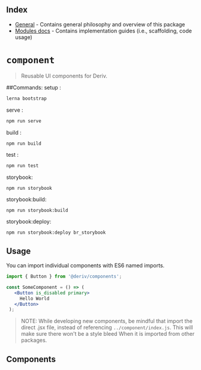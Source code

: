 ## Index

- [General](docs/README.md) - Contains general philosophy and overview of this package
- [Modules docs](docs/Modules/README.md) - Contains implementation guides (i.e., scaffolding, code usage)

# `component`
> Reusable UI components for Deriv.

##Commands:
setup :
  ```sh 
  lerna bootstrap
  ```
serve : 
  ```sh 
  npm run serve
  ```
build : 
  ```sh 
  npm run build
  ```
test  :
  ```sh 
  npm run test
  ```

storybook: 
  ```shell script
  npm run storybook
  ```
storybook:build:
  ```
  npm run storybook:build
  ```
storybook:deploy:
  ```
  npm run storybook:deploy br_storybook
  ```
## Usage
You can import individual components with ES6 named imports.
 ```jsx
import { Button } from '@deriv/components';

const SomeComponent = () => (
    <Button is_disabled primary>
      Hello World
    </Button>
  );
```

> NOTE: While developing new components, be mindful that import the direct .jsx file, instead of referencing `../component/index.js`. This will make sure there won't be a style bleed
>When it is imported from other packages. 
## Components
